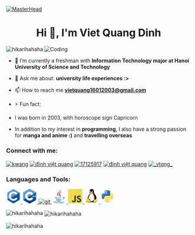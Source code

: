 [![MasterHead](https://camo.githubusercontent.com/7ed1f8d0f85e2fc1ffa1872a82d328ebebdc1e5f4f1d142b718d7481ed7af6fb/68747470733a2f2f6d69722d73332d63646e2d63662e626568616e63652e6e65742f70726f6a6563745f6d6f64756c65732f6d61785f313230302f34666630373938363230383539332e356439613635346539326633362e676966)](https://rishavchanda.io)
<h1 align="center">Hi 👋, I'm Viet Quang Dinh</h1>
<img align="right" alt="Coding" width="400" src="https://thumbs.gfycat.com/ExemplaryFairFeline-max-1mb.gif">
<p align="left"> <img src="https://komarev.com/ghpvc/?username=hikarihahaha&label=Profile%20views&color=0e75b6&style=flat" alt="hikarihahaha" /> </p>

- 🔭 I’m currently a freshman with **Information Technology major at Hanoi University of Science and Technology**

- 💬 Ask me about: **university life experiences :>**

- 📫 How to reach me **vietquang16012003@gmail.com**

- ⚡ Fun fact:

+  I was born in 2003, with horoscope sign Capricorn

+  In addition to my interest in **programming**, I also have a strong passion for **manga and anime :)** and **travelling overseas**

<h3 align="left">Connect with me:</h3>
<p align="left">
<a href="https://twitter.com/home?lang=vi" target="blank"><img align="center" src="https://raw.githubusercontent.com/rahuldkjain/github-profile-readme-generator/master/src/images/icons/Social/twitter.svg" alt="kwang" height="30" width="40" /></a>
<a href="https://linkedin.com/in/việt-quang-đinh-886886242" target="blank"><img align="center" src="https://raw.githubusercontent.com/rahuldkjain/github-profile-readme-generator/master/src/images/icons/Social/linked-in-alt.svg" alt="đinh việt quang" height="30" width="40" /></a>
<a href="https://stackoverflow.com/users/17125917" target="blank"><img align="center" src="https://raw.githubusercontent.com/rahuldkjain/github-profile-readme-generator/master/src/images/icons/Social/stack-overflow.svg" alt="17125917" height="30" width="40" /></a>
<a href="https://fb.com/hikarihahaha161" target="blank"><img align="center" src="https://raw.githubusercontent.com/rahuldkjain/github-profile-readme-generator/master/src/images/icons/Social/facebook.svg" alt="đinh việt quang" height="30" width="40" /></a>
<a href="https://instagram.com/_vtqng_" target="blank"><img align="center" src="https://raw.githubusercontent.com/rahuldkjain/github-profile-readme-generator/master/src/images/icons/Social/instagram.svg" alt="_vtqng_" height="30" width="40" /></a>
</p>

<h3 align="left">Languages and Tools:</h3>
<p align="left"> <a href="https://www.cprogramming.com/" target="_blank" rel="noreferrer"> <img src="https://raw.githubusercontent.com/devicons/devicon/master/icons/c/c-original.svg" alt="c" width="40" height="40"/> </a> <a href="https://www.w3schools.com/cpp/" target="_blank" rel="noreferrer"> <img src="https://raw.githubusercontent.com/devicons/devicon/master/icons/cplusplus/cplusplus-original.svg" alt="cplusplus" width="40" height="40"/> </a> <a href="https://git-scm.com/" target="_blank" rel="noreferrer"> <img src="https://www.vectorlogo.zone/logos/git-scm/git-scm-icon.svg" alt="git" width="40" height="40"/> </a> <a href="https://www.java.com" target="_blank" rel="noreferrer"> <img src="https://raw.githubusercontent.com/devicons/devicon/master/icons/java/java-original.svg" alt="java" width="40" height="40"/> </a> <a href="https://developer.mozilla.org/en-US/docs/Web/JavaScript" target="_blank" rel="noreferrer"> <img src="https://raw.githubusercontent.com/devicons/devicon/master/icons/javascript/javascript-original.svg" alt="javascript" width="40" height="40"/> </a> <a href="https://www.linux.org/" target="_blank" rel="noreferrer"> <img src="https://raw.githubusercontent.com/devicons/devicon/master/icons/linux/linux-original.svg" alt="linux" width="40" height="40"/> </a> <a href="https://www.python.org" target="_blank" rel="noreferrer"> <img src="https://raw.githubusercontent.com/devicons/devicon/master/icons/python/python-original.svg" alt="python" width="40" height="40"/> </a> </p>

<p><img align="left" src="https://github-readme-stats.vercel.app/api/top-langs?username=hikarihahaha&show_icons=true&locale=en&layout=compact" alt="hikarihahaha" /></p>

<p>&nbsp;<img align="center" src="https://github-readme-stats.vercel.app/api?username=hikarihahaha&show_icons=true&locale=en" alt="hikarihahaha" /></p>

<p><img align="center" src="https://github-readme-streak-stats.herokuapp.com/?user=hikarihahaha&" alt="hikarihahaha" /></p>

